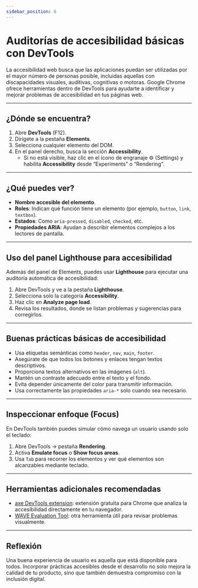 ```yaml
---
sidebar_position: 6
---
```


# Auditorías de accesibilidad básicas con DevTools

La accesibilidad web busca que las aplicaciones puedan ser utilizadas por el mayor número de personas posible, incluidas aquellas con discapacidades visuales, auditivas, cognitivas o motoras. Google Chrome ofrece herramientas dentro de DevTools para ayudarte a identificar y mejorar problemas de accesibilidad en tus páginas web.

---

## ¿Dónde se encuentra?

1. Abre **DevTools** (F12).
2. Dirígete a la pestaña **Elements**.
3. Selecciona cualquier elemento del DOM.
4. En el panel derecho, busca la sección **Accessibility**.
   - Si no está visible, haz clic en el ícono de engranaje ⚙️ (Settings) y habilita **Accessibility** desde “Experiments” o “Rendering”.

---

## ¿Qué puedes ver?

- **Nombre accesible del elemento**.
- **Roles**: Indican qué función tiene un elemento (por ejemplo, `button`, `link`, `textbox`).
- **Estados**: Como `aria-pressed`, `disabled`, `checked`, etc.
- **Propiedades ARIA**: Ayudan a describir elementos complejos a los lectores de pantalla.

---

## Uso del panel Lighthouse para accesibilidad

Además del panel de Elements, puedes usar **Lighthouse** para ejecutar una auditoría automática de accesibilidad:

1. Abre DevTools y ve a la pestaña **Lighthouse**.
2. Selecciona solo la categoría **Accessibility**.
3. Haz clic en **Analyze page load**.
4. Revisa los resultados, donde se listan problemas y sugerencias para corregirlos.

---

## Buenas prácticas básicas de accesibilidad

- Usa etiquetas semánticas como `header`, `nav`, `main`, `footer`.
- Asegúrate de que todos los botones y enlaces tengan textos descriptivos.
- Proporciona textos alternativos en las imágenes (`alt`).
- Mantén un contraste adecuado entre el texto y el fondo.
- Evita depender únicamente del color para transmitir información.
- Usa correctamente las propiedades `aria-*` solo cuando sea necesario.

---

## Inspeccionar enfoque (Focus)

En DevTools también puedes simular cómo navega un usuario usando solo el teclado:

1. Abre DevTools → pestaña **Rendering**.
2. Activa **Emulate focus** o **Show focus areas**.
3. Usa `Tab` para recorrer los elementos y ver qué elementos son alcanzables mediante teclado.

---

## Herramientas adicionales recomendadas

- [axe DevTools extension](https://www.deque.com/axe/devtools/): extensión gratuita para Chrome que analiza la accesibilidad directamente en tu navegador.
- [WAVE Evaluation Tool](https://wave.webaim.org/extension/): otra herramienta útil para revisar problemas visualmente.

---

## Reflexión

Una buena experiencia de usuario es aquella que está disponible para todos. Incorporar prácticas accesibles desde el desarrollo no solo mejora la calidad de tu producto, sino que también demuestra compromiso con la inclusión digital.


